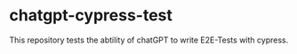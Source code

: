# chatgpt-cypress-test
This repository tests the abtility of chatGPT to write E2E-Tests with cypress.
